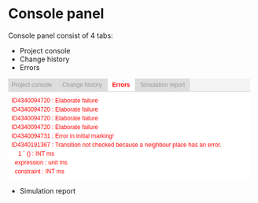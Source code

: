 # Console panel
Console panel consist of 4 tabs:
- Project console
- Change history
- Errors

![Screenshot](img/error-tab.png) 

- Simulation report